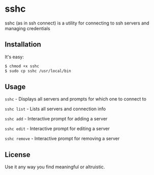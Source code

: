 # sshc

sshc (as in ssh connect) is a utility for connecting to ssh servers and managing credentials

## Installation

It's easy:

```bash
$ chmod +x sshc
$ sudo cp sshc /usr/local/bin
```

## Usage

`sshc` - Displays all servers and prompts for which one to connect to

`sshc list` - Lists all servers and connection info

`sshc add` - Interactive prompt for adding a server

`sshc edit` - Interactive prompt for editing a server

`sshc remove` - Interactive prompt for removing a server

## License
Use it any way you find meaningful or altruistic.
